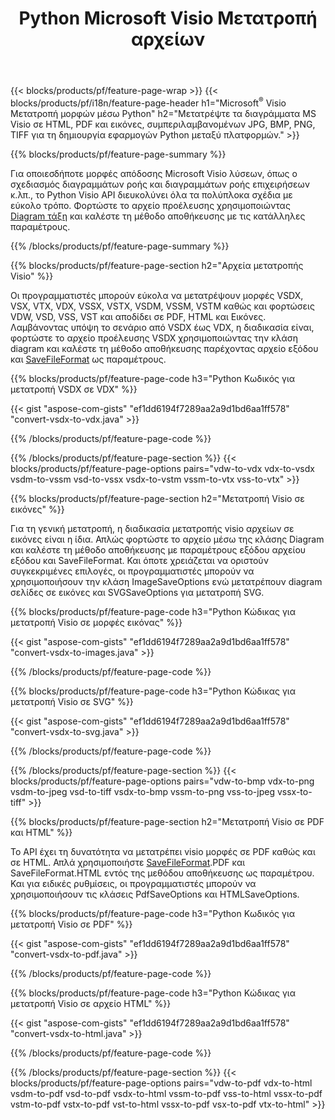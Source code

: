 ﻿---
title: Python Microsoft Visio Μετατροπή αρχείων
url: /el/python-java/conversion/
description: Μετατροπή Microsoft Visio μορφών VSDX VSX VDX VTX VSSX VSTX VSDM VSTM VSSM VDW VSD VST VSS σε εικόνες HTML και PDF με λίγες γραμμές Python κωδικός.
---
{{< blocks/products/pf/feature-page-wrap >}}
{{< blocks/products/pf/i18n/feature-page-header h1="Microsoft<sup>&reg;</sup> Visio Μετατροπή μορφών μέσω Python" h2="Μετατρέψτε τα διαγράμματα MS Visio σε HTML, PDF και εικόνες, συμπεριλαμβανομένων JPG, BMP, PNG, TIFF για τη δημιουργία εφαρμογών Python μεταξύ πλατφορμών." >}}

{{% blocks/products/pf/feature-page-summary %}}

Για οποιεσδήποτε μορφές απόδοσης Microsoft Visio λύσεων, όπως ο σχεδιασμός διαγραμμάτων ροής και διαγραμμάτων ροής επιχειρήσεων κ.λπ., το Python Visio API διευκολύνει όλα τα πολύπλοκα σχέδια με εύκολο τρόπο. Φορτώστε το αρχείο προέλευσης χρησιμοποιώντας [Diagram τάξη](https://apireference.aspose.com/diagram/python-java/asposediagram.api/Diagram) και καλέστε τη μέθοδο αποθήκευσης με τις κατάλληλες παραμέτρους.

{{% /blocks/products/pf/feature-page-summary %}}

{{% blocks/products/pf/feature-page-section h2="Αρχεία μετατροπής Visio" %}}

Οι προγραμματιστές μπορούν εύκολα να μετατρέψουν μορφές VSDX, VSX, VTX, VDX, VSSX, VSTX, VSDM, VSSM, VSTM καθώς και φορτώσεις VDW, VSD, VSS, VST και αποδίδει σε PDF, HTML και Εικόνες. Λαμβάνοντας υπόψη το σενάριο από VSDX έως VDX, η διαδικασία είναι, φορτώστε το αρχείο προέλευσης VSDX χρησιμοποιώντας την κλάση diagram και καλέστε τη μέθοδο αποθήκευσης παρέχοντας αρχείο εξόδου και [SaveFileFormat](https://apireference.aspose.com/diagram/python-java/asposediagram.api/SaveFileFormat) ως παραμέτρους. 

{{% blocks/products/pf/feature-page-code h3="Python Κωδικός για μετατροπή VSDX σε VDX" %}}

{{< gist "aspose-com-gists" "ef1dd6194f7289aa2a9d1bd6aa1ff578" "convert-vsdx-to-vdx.java" >}}

{{% /blocks/products/pf/feature-page-code %}}

{{% /blocks/products/pf/feature-page-section %}}
{{< blocks/products/pf/feature-page-options pairs="vdw-to-vdx vdx-to-vsdx vsdm-to-vssm vsd-to-vssx vsdx-to-vstm vssm-to-vtx vss-to-vtx" >}}

{{% blocks/products/pf/feature-page-section h2="Μετατροπή Visio σε εικόνες" %}}

Για τη γενική μετατροπή, η διαδικασία μετατροπής visio αρχείων σε εικόνες είναι η ίδια. Απλώς φορτώστε το αρχείο μέσω της κλάσης Diagram και καλέστε τη μέθοδο αποθήκευσης με παραμέτρους εξόδου αρχείου εξόδου και SaveFileFormat. Και όποτε χρειάζεται να οριστούν συγκεκριμένες επιλογές, οι προγραμματιστές μπορούν να χρησιμοποιήσουν την κλάση ImageSaveOptions ενώ μετατρέπουν diagram σελίδες σε εικόνες και SVGSaveOptions για μετατροπή SVG.

{{% blocks/products/pf/feature-page-code h3="Python Κώδικας για μετατροπή Visio σε μορφές εικόνας" %}}

{{< gist "aspose-com-gists" "ef1dd6194f7289aa2a9d1bd6aa1ff578" "convert-vsdx-to-images.java" >}}

{{% /blocks/products/pf/feature-page-code %}}

{{% blocks/products/pf/feature-page-code h3="Python Κώδικας για μετατροπή Visio σε SVG" %}}

{{< gist "aspose-com-gists" "ef1dd6194f7289aa2a9d1bd6aa1ff578" "convert-vsdx-to-svg.java" >}}

{{% /blocks/products/pf/feature-page-code %}}

{{% /blocks/products/pf/feature-page-section %}}
{{< blocks/products/pf/feature-page-options pairs="vdw-to-bmp vdx-to-png vsdm-to-jpeg vsd-to-tiff vsdx-to-bmp vssm-to-png vss-to-jpeg vssx-to-tiff" >}}

{{% blocks/products/pf/feature-page-section h2="Μετατροπή Visio σε PDF και HTML" %}}

Το API έχει τη δυνατότητα να μετατρέπει visio μορφές σε PDF καθώς και σε HTML. Απλά χρησιμοποιήστε [SaveFileFormat](https://apireference.aspose.com/diagram/python-java/asposediagram.api/SaveFileFormat).PDF και SaveFileFormat.HTML εντός της μεθόδου αποθήκευσης ως παραμέτρου. Και για ειδικές ρυθμίσεις, οι προγραμματιστές μπορούν να χρησιμοποιήσουν τις κλάσεις PdfSaveOptions και HTMLSaveOptions.

{{% blocks/products/pf/feature-page-code h3="Python Κωδικός για μετατροπή Visio σε PDF" %}}

{{< gist "aspose-com-gists" "ef1dd6194f7289aa2a9d1bd6aa1ff578" "convert-vsdx-to-pdf.java" >}}

{{% /blocks/products/pf/feature-page-code %}}

{{% blocks/products/pf/feature-page-code h3="Python Κώδικας για μετατροπή Visio σε αρχείο HTML" %}}

{{< gist "aspose-com-gists" "ef1dd6194f7289aa2a9d1bd6aa1ff578" "convert-vsdx-to-html.java" >}}

{{% /blocks/products/pf/feature-page-code %}}

{{% /blocks/products/pf/feature-page-section %}}
{{< blocks/products/pf/feature-page-options pairs="vdw-to-pdf vdx-to-html vsdm-to-pdf vsd-to-pdf vsdx-to-html vssm-to-pdf vss-to-html vssx-to-pdf vstm-to-pdf vstx-to-pdf vst-to-html vssx-to-pdf vsx-to-pdf vtx-to-html" >}}